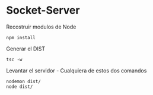 # Socket-Server

Recostruir modulos de Node
```
npm install
```
Generar el DIST
```
tsc -w
```

Levantar el servidor - Cualquiera de estos dos comandos
```
nodemon dist/
node dist/
```



